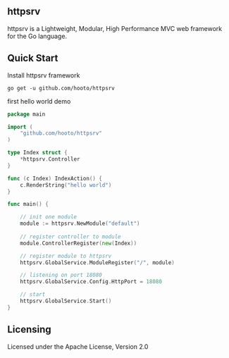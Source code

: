 ## httpsrv

httpsrv is a Lightweight, Modular, High Performance MVC web framework for the Go language.

## Quick Start

Install httpsrv framework

```shell
go get -u github.com/hooto/httpsrv

```

first hello world demo

```go
package main

import (
    "github.com/hooto/httpsrv"
)

type Index struct {
    *httpsrv.Controller
}

func (c Index) IndexAction() {
    c.RenderString("hello world")
}

func main() {

    // init one module
    module := httpsrv.NewModule("default")
    
    // register controller to module
    module.ControllerRegister(new(Index))

    // register module to httpsrv
    httpsrv.GlobalService.ModuleRegister("/", module)

    // listening on port 18080
    httpsrv.GlobalService.Config.HttpPort = 18080

    // start
    httpsrv.GlobalService.Start()
}
```

## Licensing
Licensed under the Apache License, Version 2.0

